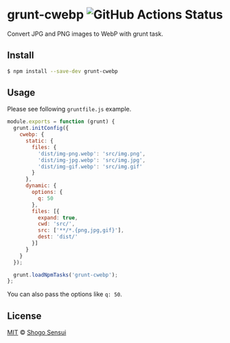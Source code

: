 # grunt-cwebp ![GitHub Actions Status](https://github.com/1000ch/grunt-cwebp/workflows/test/badge.svg)

Convert JPG and PNG images to WebP with grunt task.

## Install

```sh
$ npm install --save-dev grunt-cwebp
```

## Usage

Please see following `gruntfile.js` example.

```js
module.exports = function (grunt) {
  grunt.initConfig({
    cwebp: {
      static: {
        files: {
          'dist/img-png.webp': 'src/img.png',
          'dist/img-jpg.webp': 'src/img.jpg',
          'dist/img-gif.webp': 'src/img.gif'
        }
      },
      dynamic: {
        options: {
          q: 50
        },
        files: [{
          expand: true,
          cwd: 'src/',
          src: ['**/*.{png,jpg,gif}'],
          dest: 'dist/'
        }]
      }
    }
  });

  grunt.loadNpmTasks('grunt-cwebp');
};
```

You can also pass the options like `q: 50`.

## License

[MIT](https://1000ch.mit-license.org) © [Shogo Sensui](https://github.com/1000ch)
